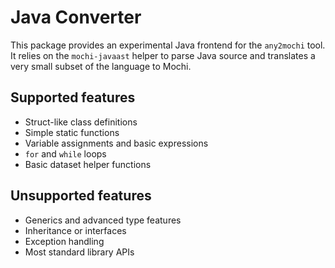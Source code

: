# Java Converter

This package provides an experimental Java frontend for the `any2mochi` tool. It relies on the `mochi-javaast` helper to parse Java source and translates a very small subset of the language to Mochi.

## Supported features

- Struct-like class definitions
- Simple static functions
- Variable assignments and basic expressions
- `for` and `while` loops
- Basic dataset helper functions

## Unsupported features

- Generics and advanced type features
- Inheritance or interfaces
- Exception handling
- Most standard library APIs
